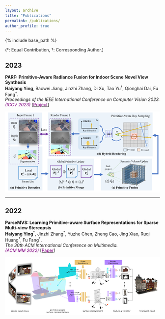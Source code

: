 ```yaml
---
layout: archive
title: "Publications"
permalink: /publications/
author_profile: true
---
```


<!-- {% if author.googlescholar %}
  You can also find my articles on <u><a href="{{author.googlescholar}}">my Google Scholar profile</a>.</u>
{% endif %} -->

{% include base_path %}

<!-- {% for post in site.publications reversed %}
  {% include archive-single.html %}
{% endfor %} -->

(&#42;: Equal Contribution, &dagger;: Corresponding Author.)


<!-- # Conference -->

## 2023


**PARF: Primitive-Aware Radiance Fusion for Indoor Scene Novel View Synthesis**  
  **Haiyang Ying**, Baowei Jiang, Jinzhi Zhang, Di Xu, Tao Yu<sup>&dagger;</sup>, Qionghai Dai, Fu Fang<sup>&dagger;</sup>.  
  *Proceedings of the IEEE International Conference on Computer Vision 2023.*  
  *<font color=purple>(ICCV 2023)</font>* [[<font color=purple>Project</font>](https://oceanying.github.io/PARF/)]
  
<img src="../images/parf.png" alt="drawing" width="600"/>

---

## 2022

**ParseMVS: Learning Primitive-aware Surface Representations for Sparse Multi-view Stereopsis**  
  **Haiyang Ying**<sup>&#42;</sup>, Jinzhi Zhang<sup>&#42;</sup>, Yuzhe Chen, Zheng Cao, Jing Xiao, Ruqi Huang<sup>&dagger;</sup>, Fu Fang<sup>&dagger;</sup>.  
  *The 30th ACM International Conference on Multimedia.*  
  *<font color=purple>(ACM MM 2022)</font>* [[<font color=purple>Paper</font>](https://doi.org/10.1145/3503161.3547920)]
  
  
<img src="../images/parsemvs.png" alt="drawing" width="600"/>

<!--
<p float="left">
  <img src="../images/parf.png" width="100" />
  <img src="../images/parsemvs.png" width="100" /> 
</p>

<table><tr>
<td> <img src="../images/parf.png" alt="Drawing" style="width: 100px;"/> </td>
<td> <img src="../images/parsemvs.png" alt="Drawing" style="width: 100px;"/> </td>
</tr></table>

-->







<!--
### Journal
* **LiDAR Integrated IR OWC System with Abilities of User Localization and High-Speed Data Transmission.**  
  Zhi Li, **Yicong Li**, Zihan Zang, Mutong Li, Yaqi Han, Lican Wu, H. Y. Fu<sup>&#42;</sup>.  
  *Optics Express, 2022.* [[<font color=purple>Paper</font>](https://doi.org/10.1364/OE.454266)]
-->
